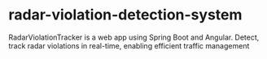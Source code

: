 # radar-violation-detection-system
RadarViolationTracker is a web app using Spring Boot and Angular. Detect, track radar violations in real-time, enabling efficient traffic management
